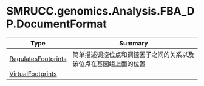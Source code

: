 ﻿
# SMRUCC.genomics.Analysis.FBA_DP.DocumentFormat

|Type|Summary|
|----|-------|
|[RegulatesFootprints](./RegulatesFootprints.md)|简单描述调控位点和调控因子之间的关系以及该位点在基因组上面的位置|
|[VirtualFootprints](./VirtualFootprints.md)||

